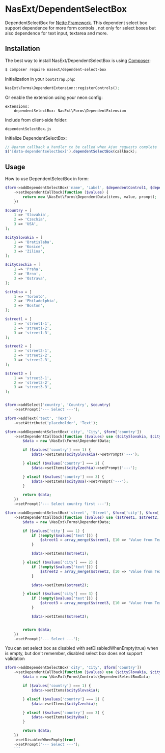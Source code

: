 # NasExt/DependentSelectBox
DependentSelectBox for [Nette Framework](https://nette.org). This dependent select box support dependence for more form controls , not only for select boxes but also dependence for text input, textarea and more.

## Installation
The best way to install NasExt/DependentSelectBox is using [Composer](http://getcomposer.org/):
```sh
$ composer require nasext/dependent-select-box
```


Initialization in your `bootstrap.php`:
```php
NasExt\Forms\DependentExtension::registerControls();
```


Or enable the extension using your neon config:
```neon
extensions:
	dependentSelectBox: NasExt\Forms\DependentExtension
```


Include from client-side folder:
```
dependentSelectBox.js
```


Initialize DependentSelectBox:
```js
// @param callback a handler to be called when Ajax requests complete
$('[data-dependentselectbox]').dependentSelectBox(callback);
```


## Usage
How to use DependentSelectBox in form:
```php
$form->addDependentSelectBox('name', 'Label', $dependentControl1, $dependentControl2, ...)
	->setDependentCallback(function ($values) {
		return new \NasExt\Forms\DependentData(items, value, prompt);
	})
```


```php
$country = [
	1 => 'Slovakia',
	2 => 'Czechia',
	3 => 'USA',
];

$citySlovakia = [
	1 => 'Bratislaba',
	2 => 'Kosice',
	3 => 'Zilina',
];

$cityCzechia = [
	1 => 'Praha',
	2 => 'Brno',
	3 => 'Ostrava',
];

$cityUsa = [
	1 => 'Toronto',
	2 => 'Philadelphia',
	3 => 'Boston',
];

$street1 = [
	1 => 'street1-1',
	2 => 'street1-2',
	3 => 'street1-3',
];

$street2 = [
	1 => 'street2-1',
	2 => 'street2-2',
	3 => 'street2-3',
];

$street3 = [
	1 => 'street3-1',
	2 => 'street3-2',
	3 => 'street3-3',
];


$form->addSelect('country', 'Country', $country)
	->setPrompt('--- Select ---');

$form->addText('text', 'Text')
	->setAttribute('placeholder', 'Text');

$form->addDependentSelectBox('city', 'City', $form['country'])
	->setDependentCallback(function ($values) use ($citySlovakia, $cityCzechia, $cityUsa) {
		$data = new \NasExt\Forms\DependentData;

		if ($values['country'] === 1) {
			$data->setItems($citySlovakia)->setPrompt('---');

		} elseif ($values['country'] === 2) {
			$data->setItems($cityCzechia)->setPrompt('---');

		} elseif ($values['country'] === 3) {
			$data->setItems($cityUsa)->setPrompt('---');
		}

		return $data;
	})
	->setPrompt('--- Select country first ---');

$form->addDependentSelectBox('street', 'Street', $form['city'], $form['text'])
	->setDependentCallback(function ($values) use ($street1, $street2, $street3) {
		$data = new \NasExt\Forms\DependentData;

		if ($values['city'] === 1) {
			if (!empty($values['text'])) {
				$street1 = array_merge($street1, [10 => 'Value from Text input: ' . $values['text']]);
			}

			$data->setItems($street1);

		} elseif ($values['city'] === 2) {
			if (!empty($values['text'])) {
				$street2 = array_merge($street2, [10 => 'Value from Text input: ' . $values['text']]);
			}

			$data->setItems($street2);

		} elseif ($values['city'] === 3) {
			if (!empty($values['text'])) {
				$street3 = array_merge($street3, [10 => 'Value from Text input: ' . $values['text']]);
			}

			$data->setItems($street3);


		return $data;
	})
	->setPrompt('--- Select ---');
```


You can set select box as disabled with setDisabledWhenEmpty(true) when is empty, but don't remember, disabled select box does not support validation
```php
$form->addDependentSelectBox('city', 'City', $form['country'])
	->setDependentCallback(function ($values) use ($citySlovakia, $cityCzechia, $cityUsa) {
		$data = new \NasExt\Forms\Controls\DependentSelectBoxData;

		if ($values['country'] === 1) {
			$data->setItems($citySlovakia);

		} elseif ($values['country'] === 2) {
			$data->setItems($cityCzechia);

		} elseif ($values['country'] === 3) {
			$data->setItems($cityUsa);
		}

		return $data;
	})
	->setDisabledWhenEmpty(true)
	->setPrompt('--- Select ---');
	```
